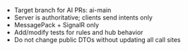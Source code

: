 - Target branch for AI PRs: ai-main
- Server is authoritative; clients send intents only
- MessagePack + SignalR only
- Add/modify tests for rules and hub behavior
- Do not change public DTOs without updating all call sites
